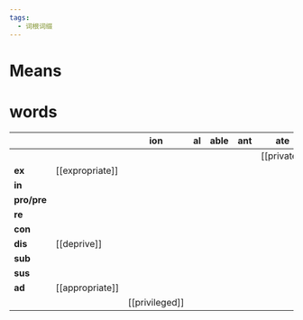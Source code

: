 ```yaml
---
tags:
  - 词根词缀
---
```

# Means

# words
|             |                 | **ion**        | **al** | **able** | **ant** | **ate**     |             |               |
| ----------- | --------------- | -------------- | ------ | -------- | ------- | ----------- | ----------- | ------------- |
|             |                 |                |        |          |         | [[private]] | [[privacy]] | [[privatize]] |
| **ex**      | [[expropriate]] |                |        |          |         |             |             |               |
| **in**      |                 |                |        |          |         |             |             |               |
| **pro/pre** |                 |                |        |          |         |             |             |               |
| **re**      |                 |                |        |          |         |             |             |               |
| **con**     |                 |                |        |          |         |             |             |               |
| **dis**     | [[deprive]]     |                |        |          |         |             |             |               |
| **sub**     |                 |                |        |          |         |             |             |               |
| **sus**     |                 |                |        |          |         |             |             |               |
| **ad**      | [[appropriate]] |                |        |          |         |             |             |               |
|             |                 | [[privileged]] |        |          |         |             |             |               |
